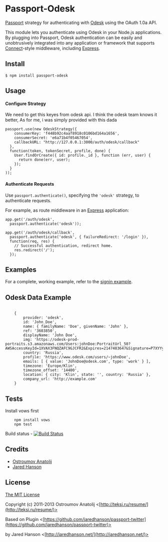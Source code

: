 # Passport-Odesk

[Passport](http://passportjs.org/) strategy for authenticating with [Odesk](https://www.odesk.com/)
using the OAuth 1.0a API.

This module lets you authenticate using Odesk in your Node.js applications.
By plugging into Passport, Odesk authentication can be easily and
unobtrusively integrated into any application or framework that supports
[Connect](http://www.senchalabs.org/connect/)-style middleware, including
[Express](http://expressjs.com/).

## Install

    $ npm install passport-odesk

## Usage

#### Configure Strategy

We need to get this keyes from odesk api. I think the odesk team knows it better,
As for me, i was simply provided with this dada

    passport.use(new OdeskStrategy({
        consumerKey: 'f448b92c4aaf8918c0106bd164a1656',
        consumerSecret: 'e6a71b4f05467054',
        callbackURL: "http://127.0.0.1:3000/auth/odesk/callback"
      },
      function(token, tokenSecret, profile, done) {
        User.findOrCreate({ id: profile._id }, function (err, user) {
          return done(err, user);
        });
      }
    ));

#### Authenticate Requests

Use `passport.authenticate()`, specifying the `'odesk'` strategy, to
authenticate requests.

For example, as route middleware in an [Express](http://expressjs.com/)
application:

    app.get('/auth/odesk',
      passport.authenticate('odesk'));
    
    app.get('/auth/odesk/callback',
      passport.authenticate('odesk', { failureRedirect: '/login' }),
      function(req, res) {
        // Successful authentication, redirect home.
        res.redirect('/');
      });

## Examples

For a complete, working example, refer to the [signin example](https://github.com/dglittle/passport-odesk/tree/master/examples/signin).



## Odesk Data Example
```

    {
        provider: 'odesk',
        id: 'John_Doe',
        name: { familyName: 'Doe', givenName: 'John' },
        ref: '3603850',
        displayName: 'John Doe',
        img: 'https://odesk-prod-portraits.s3.amazonaws.com/Users:johnDoe:PortraitUrl_50?AWSAccessKeyId=1XVAX3FNQZAFC9GJCFR2&Expires=2147483647&Signature=P7XYYyZr9c%2Bvv%2F25voKeTg92eFc%3D',
        country: 'Russia',
        profile: 'https://www.odesk.com/users/~johnDoe',
        emails: [ { value: 'JohnDoe@odesk.com', type: 'work' } ],
        timezone: 'Europe/Klin',
        timezone_offset: '14400',
        location: { city: 'Klin', state: '', country: 'Russia' },
        company_url: 'http://example.com'
    }

```

## Tests

Install vows first

```
    npm install vows
    npm test
```

Build status - [![Build Status](https://travis-ci.org/vodolaz095/passport-odesk.png?branch=master)](https://travis-ci.org/dglittle/passport-odesk)

## Credits

  - [Ostroumov Anatolij](https://github/vodolaz095)
  - [Jared Hanson](http://github.com/jaredhanson)

## License

[The MIT License](http://opensource.org/licenses/MIT)

Copyright (c) 2011-2013 Ostroumov Anatolij <[http://teksi.ru/resume/](http://teksi.ru/resume/)>

Based on Plugin <[https://github.com/jaredhanson/passport-twitter](https://github.com/jaredhanson/passport-twitter)>

by Jared Hanson <[http://jaredhanson.net/](http://jaredhanson.net/)>

